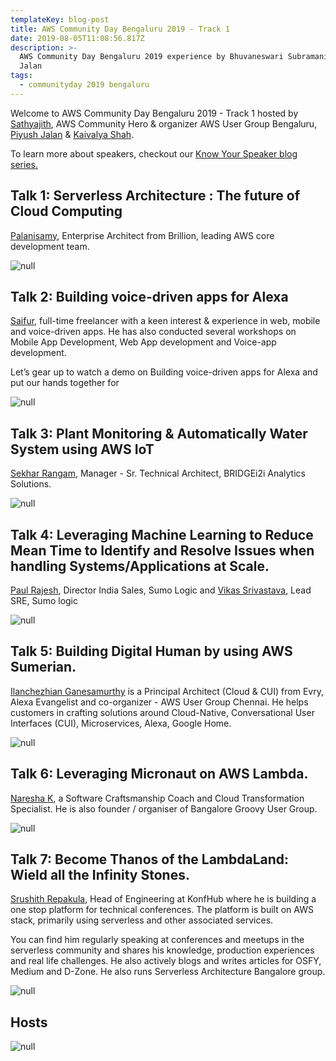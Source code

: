 ```yaml
---
templateKey: blog-post
title: AWS Community Day Bengaluru 2019 - Track 1
date: 2019-08-05T11:08:56.817Z
description: >-
  AWS Community Day Bengaluru 2019 experience by Bhuvaneswari Subramani & Piyush
  Jalan
tags:
  - communityday 2019 bengaluru
---
```

Welcome to AWS Community Day Bengaluru 2019 - Track 1 hosted by [Sathyajith](https://www.linkedin.com/in/sathyabhat/), AWS Community Hero & organizer AWS User Group Bengaluru, [Piyush Jalan](https://www.linkedin.com/in/piyush-jalan) & [Kaivalya Shah](https://www.linkedin.com/in/kaivalyashah).

To learn more about speakers, checkout our [Know Your Speaker blog series.](https://www.awsugblr.in/tags/know-your-speaker/)

## Talk 1: Serverless Architecture : The future of Cloud Computing

[Palanisamy](https://www.linkedin.com/in/palanisamy/), Enterprise Architect from Brillion, leading AWS core development team.

![null](/img/track1_palani.png)

## Talk 2: Building voice-driven apps for Alexa

[Saifur](https://www.linkedin.com/in/saifurrahmanmohsin/), full-time freelancer with a keen interest & experience in web, mobile and voice-driven apps.
 He has also conducted several workshops on Mobile App Development, Web App development and Voice-app development. 

Let’s gear up to watch a demo on Building voice-driven apps for Alexa and put our hands together for

![null](/img/track1_saifur.png)

## Talk 3: Plant Monitoring & Automatically Water System using AWS IoT

[Sekhar Rangam](https://www.linkedin.com/in/sekharrangam/), Manager - Sr. Technical Architect, BRIDGEi2i Analytics Solutions.

![null](/img/track1_sekar.png)

## Talk 4: Leveraging Machine Learning to Reduce Mean Time to Identify and Resolve Issues when handling Systems/Applications at Scale.

 [Paul Rajesh](https://www.linkedin.com/in/paulrajesh/), Director India Sales, Sumo Logic and [Vikas Srivastava](https://www.linkedin.com/in/vikas-srivastava-47a6482b/), Lead SRE, Sumo logic

![null](/img/track1_paul_vikas.png)

## Talk 5: Building Digital Human by using AWS Sumerian.

[
Ilanchezhian Ganesamurthy](https://www.linkedin.com/in/ilanchezhian/) is a Principal Architect (Cloud & CUI) from Evry, Alexa Evangelist and co-organizer - AWS User Group Chennai. He helps customers in crafting solutions around Cloud-Native, Conversational User Interfaces (CUI), Microservices, Alexa, Google Home.

![null](/img/track1_ilan.png)

## Talk 6: Leveraging Micronaut on AWS Lambda.

[Naresha K](https://www.linkedin.com/in/nareshak/), a Software Craftsmanship Coach and Cloud Transformation Specialist. He is also founder / organiser of Bangalore Groovy User Group.

![null](/img/track1_naresh.png)

## Talk 7: Become Thanos of the LambdaLand: Wield all the Infinity Stones.

[Srushith Repakula](https://www.linkedin.com/in/srushith/), Head of Engineering at KonfHub where he is building a one stop platform for technical conferences. The platform is built on AWS stack, primarily using serverless and other associated services. 

You can find him regularly speaking at conferences and meetups in the serverless community and shares his knowledge, production experiences and real life challenges. He also actively blogs and writes articles for OSFY, Medium and D-Zone. He also runs Serverless Architecture Bangalore group.

![null](/img/track1_shrushit.png)

## Hosts

![null](/img/track1_hosts.png)
